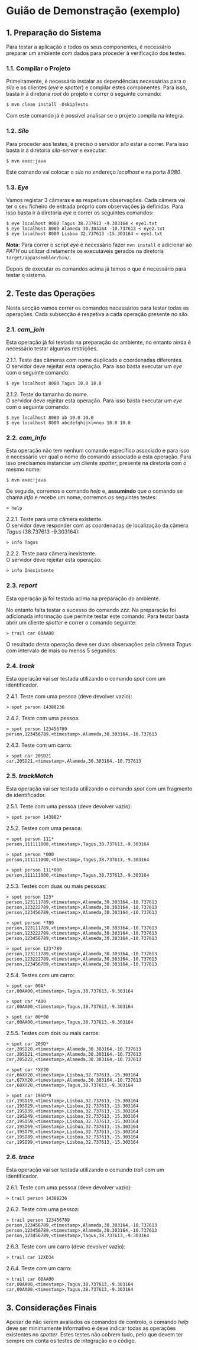 # Guião de Demonstração (exemplo)

## 1. Preparação do Sistema

Para testar a aplicação e todos os seus componentes, é necessário preparar um ambiente com dados para proceder à verificação dos testes.

### 1.1. Compilar o Projeto

Primeiramente, é necessário instalar as dependências necessárias para o *silo* e os clientes (*eye* e *spotter*) e compilar estes componentes.
Para isso, basta ir à diretoria *root* do projeto e correr o seguinte comando:

```
$ mvn clean install -DskipTests
```

Com este comando já é possível analisar se o projeto compila na íntegra.

### 1.2. *Silo*

Para proceder aos testes, é preciso o servidor *silo* estar a correr. 
Para isso basta ir à diretoria *silo-server* e executar:

```
$ mvn exec:java
```

Este comando vai colocar o *silo* no endereço *localhost* e na porta *8080*.

### 1.3. *Eye*

Vamos registar 3 câmeras e as respetivas observações. 
Cada câmera vai ter o seu ficheiro de entrada próprio com observações já definidas.
Para isso basta ir à diretoria *eye* e correr os seguintes comandos:

```
$ eye localhost 8080 Tagus 38.737613 -9.303164 < eye1.txt
$ eye localhost 8080 Alameda 30.303164 -10.737613 < eye2.txt
$ eye localhost 8080 Lisboa 32.737613 -15.303164 < eye3.txt
```
**Nota:** Para correr o script *eye* é necessário fazer `mvn install` e adicionar ao *PATH* ou utilizar diretamente os executáveis gerados na diretoria `target/appassembler/bin/`.

Depois de executar os comandos acima já temos o que é necessário para testar o sistema. 

## 2. Teste das Operações

Nesta secção vamos correr os comandos necessários para testar todas as operações. 
Cada subsecção é respetiva a cada operação presente no *silo*.

### 2.1. *cam_join*

Esta operação já foi testada na preparação do ambiente, no entanto ainda é necessário testar algumas restrições.

2.1.1. Teste das câmeras com nome duplicado e coordenadas diferentes.  
O servidor deve rejeitar esta operação. 
Para isso basta executar um *eye* com o seguinte comando:

```
$ eye localhost 8080 Tagus 10.0 10.0
```

2.1.2. Teste do tamanho do nome.  
O servidor deve rejeitar esta operação. 
Para isso basta executar um *eye* com o seguinte comando:

```
$ eye localhost 8080 ab 10.0 10.0
$ eye localhost 8080 abcdefghijklmnop 10.0 10.0
```

### 2.2. *cam_info*

Esta operação não tem nenhum comando específico associado e para isso é necessário ver qual o nome do comando associado a esta operação. 
Para isso precisamos instanciar um cliente *spotter*, presente na diretoria com o mesmo nome:

```
$ mvn exec:java
```

De seguida, corremos o comando *help* e, **assumindo** que o comando se chama *info* e recebe um nome, corremos os seguintes testes:

```
> help
```

2.2.1. Teste para uma câmera existente.  
O servidor deve responder com as coordenadas de localização da câmera *Tagus* (38.737613 -9.303164):

```
> info Tagus
```

2.2.2. Teste para câmera inexistente.  
O servidor deve rejeitar esta operação:

```
> info Inexistente
```

### 2.3. *report*

Esta operação já foi testada acima na preparação do ambiente.

No entanto falta testar o sucesso do comando *zzz*. 
Na preparação foi adicionada informação que permite testar este comando.
Para testar basta abrir um cliente *spotter* e correr o comando seguinte:

```
> trail car 00AA00
```

O resultado desta operação deve ser duas observações pela câmera *Tagus* com intervalo de mais ou menos 5 segundos.

### 2.4. *track*

Esta operação vai ser testada utilizando o comando *spot* com um identificador.

2.4.1. Teste com uma pessoa (deve devolver vazio):

```
> spot person 14388236
```

2.4.2. Teste com uma pessoa:

```
> spot person 123456789
person,123456789,<timestamp>,Alameda,30.303164,-10.737613
```

2.4.3. Teste com um carro:

```
> spot car 20SD21
car,20SD21,<timestamp>,Alameda,30.303164,-10.737613
```

### 2.5. *trackMatch*

Esta operação vai ser testada utilizando o comando *spot* com um fragmento de identificador.

2.5.1. Teste com uma pessoa (deve devolver vazio):

```
> spot person 143882*
```

2.5.2. Testes com uma pessoa:

```
> spot person 111*
person,111111000,<timestamp>,Tagus,38.737613,-9.303164

> spot person *000
person,111111000,<timestamp>,Tagus,38.737613,-9.303164

> spot person 111*000
person,111111000,<timestamp>,Tagus,38.737613,-9.303164
```

2.5.3. Testes com duas ou mais pessoas:

```
> spot person 123*
person,123111789,<timestamp>,Alameda,30.303164,-10.737613
person,123222789,<timestamp>,Alameda,30.303164,-10.737613
person,123456789,<timestamp>,Alameda,30.303164,-10.737613

> spot person *789
person,123111789,<timestamp>,Alameda,30.303164,-10.737613
person,123222789,<timestamp>,Alameda,30.303164,-10.737613
person,123456789,<timestamp>,Alameda,30.303164,-10.737613

> spot person 123*789
person,123111789,<timestamp>,Alameda,30.303164,-10.737613
person,123222789,<timestamp>,Alameda,30.303164,-10.737613
person,123456789,<timestamp>,Alameda,30.303164,-10.737613
```

2.5.4. Testes com um carro:

```
> spot car 00A*
car,00AA00,<timestamp>,Tagus,38.737613,-9.303164

> spot car *A00
car,00AA00,<timestamp>,Tagus,38.737613,-9.303164

> spot car 00*00
car,00AA00,<timestamp>,Tagus,38.737613,-9.303164
```

2.5.5. Testes com dois ou mais carros:

```
> spot car 20SD*
car,20SD20,<timestamp>,Alameda,30.303164,-10.737613
car,20SD21,<timestamp>,Alameda,30.303164,-10.737613
car,20SD22,<timestamp>,Alameda,30.303164,-10.737613

> spot car *XY20
car,66XY20,<timestamp>,Lisboa,32.737613,-15.303164
car,67XY20,<timestamp>,Alameda,30.303164,-10.737613
car,68XY20,<timestamp>,Tagus,38.737613,-9.303164

> spot car 19SD*9
car,19SD19,<timestamp>,Lisboa,32.737613,-15.303164
car,19SD29,<timestamp>,Lisboa,32.737613,-15.303164
car,19SD39,<timestamp>,Lisboa,32.737613,-15.303164
car,19SD49,<timestamp>,Lisboa,32.737613,-15.303164
car,19SD59,<timestamp>,Lisboa,32.737613,-15.303164
car,19SD69,<timestamp>,Lisboa,32.737613,-15.303164
car,19SD79,<timestamp>,Lisboa,32.737613,-15.303164
car,19SD89,<timestamp>,Lisboa,32.737613,-15.303164
car,19SD99,<timestamp>,Lisboa,32.737613,-15.303164
```

### 2.6. *trace*

Esta operação vai ser testada utilizando o comando *trail* com um identificador.

2.6.1. Teste com uma pessoa (deve devolver vazio):

```
> trail person 14388236
```

2.6.2. Teste com uma pessoa:

```
> trail person 123456789
person,123456789,<timestamp>,Alameda,30.303164,-10.737613
person,123456789,<timestamp>,Alameda,30.303164,-10.737613
person,123456789,<timestamp>,Tagus,38.737613,-9.303164

```

2.6.3. Teste com um carro (deve devolver vazio):

```
> trail car 12XD34
```

2.6.4. Teste com um carro:

```
> trail car 00AA00
car,00AA00,<timestamp>,Tagus,38.737613,-9.303164
car,00AA00,<timestamp>,Tagus,38.737613,-9.303164
```

## 3. Considerações Finais

Apesar de não serem avaliados os comandos de controlo, o comando *help* deve ser minimamente informativo e deve indicar todas as operações existentes no *spotter*.
Estes testes não cobrem tudo, pelo que devem ter sempre em conta os testes de integração e o código.


